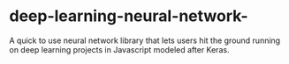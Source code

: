# deep-learning-neural-network-
A quick to use neural network library that lets users hit the ground running on deep learning projects in Javascript modeled after Keras.
